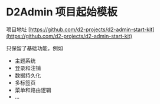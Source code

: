 # D2Admin 项目起始模板

项目地址 [https://github.com/d2-projects/d2-admin-start-kit](https://github.com/d2-projects/d2-admin-start-kit)

只保留了基础功能，例如

* 主题系统
* 登录和注销
* 数据持久化
* 多标签页
* 菜单和路由逻辑
* ...